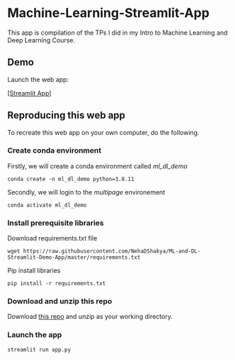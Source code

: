 # Machine-Learning-Streamlit-App

This app is compilation of the TPs I did in my Intro to Machine Learning and Deep Learning Course.

## Demo

Launch the web app:

[[Streamlit App]](https://ml-and-dl-streamlit-demo-app.herokuapp.com/)

## Reproducing this web app

To recreate this web app on your own computer, do the following.

### Create conda environment

Firstly, we will create a conda environment called *ml_dl_demo*

```
conda create -n ml_dl_demo python=3.8.11
```

Secondly, we will login to the *multipage* environement

```
conda activate ml_dl_demo
```

### Install prerequisite libraries

Download requirements.txt file

```
wget https://raw.githubusercontent.com/NehaDShakya/ML-and-DL-Streamlit-Demo-App/master/requirements.txt

```

Pip install libraries

```
pip install -r requirements.txt
```

### Download and unzip this repo

Download [this repo](https://github.com/NehaDShakya/ML-and-DL-Streamlit-Demo-App/archive/refs/heads/master.zip) and unzip as your working directory.

### Launch the app

```
streamlit run app.py
```
